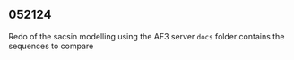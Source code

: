 052124
---
Redo of the sacsin modelling using the AF3 server
`docs` folder contains the sequences to compare
